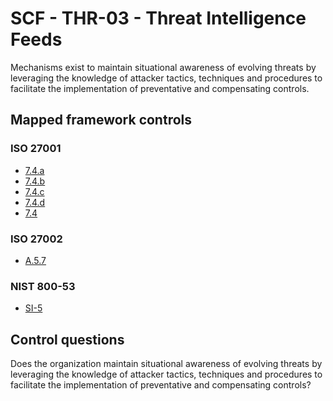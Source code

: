 # SCF - THR-03 - Threat Intelligence Feeds
Mechanisms exist to maintain situational awareness of evolving threats by leveraging the knowledge of attacker tactics, techniques and procedures to facilitate the implementation of preventative and compensating controls.
## Mapped framework controls
### ISO 27001
- [7.4.a](../iso27001/7.md#74a)
- [7.4.b](../iso27001/7.md#74b)
- [7.4.c](../iso27001/7.md#74c)
- [7.4.d](../iso27001/7.md#74d)
- [7.4](../iso27001/7.md#74)
  
### ISO 27002
- [A.5.7](../iso27002/a-5.md#a57)
  
### NIST 800-53
- [SI-5](../nist80053/si-5.md)
  
## Control questions
Does the organization maintain situational awareness of evolving threats by leveraging the knowledge of attacker tactics, techniques and procedures to facilitate the implementation of preventative and compensating controls?
  